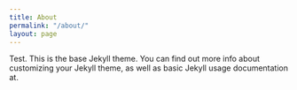 ```yaml
---
title: About
permalink: "/about/"
layout: page
---
```


Test. This is the base Jekyll theme. You can find out more info about customizing your Jekyll theme, as well as basic Jekyll usage documentation at.